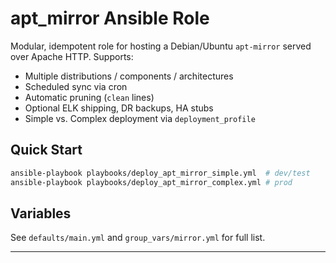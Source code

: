 # apt_mirror Ansible Role

Modular, idempotent role for hosting a Debian/Ubuntu `apt-mirror`
served over Apache HTTP. Supports:

* Multiple distributions / components / architectures  
* Scheduled sync via cron  
* Automatic pruning (`clean` lines)  
* Optional ELK shipping, DR backups, HA stubs  
* Simple vs. Complex deployment via `deployment_profile`  

## Quick Start

```bash
ansible-playbook playbooks/deploy_apt_mirror_simple.yml  # dev/test
ansible-playbook playbooks/deploy_apt_mirror_complex.yml # prod
```

## Variables

See `defaults/main.yml` and `group_vars/mirror.yml` for full list.

---

